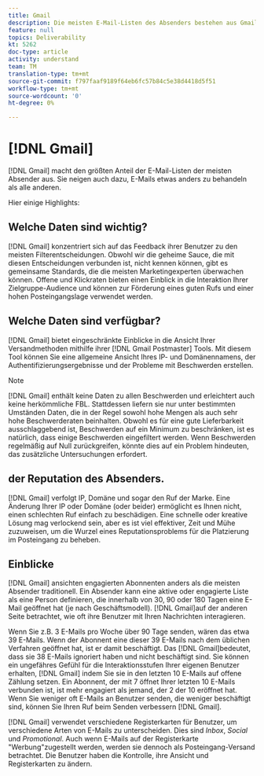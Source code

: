```yaml
---
title: Gmail
description: Die meisten E-Mail-Listen des Absenders bestehen aus Gmail. Sie neigen auch dazu, E-Mails etwas anders zu behandeln als alle anderen.
feature: null
topics: Deliverability
kt: 5262
doc-type: article
activity: understand
team: TM
translation-type: tm+mt
source-git-commit: f797faaf9189f64eb6fc57b84c5e38d4418d5f51
workflow-type: tm+mt
source-wordcount: '0'
ht-degree: 0%

---
```



# [!DNL Gmail]

[!DNL Gmail] macht den größten Anteil der E-Mail-Listen der meisten Absender aus. Sie neigen auch dazu, E-Mails etwas anders zu behandeln als alle anderen.

Hier einige Highlights:

## Welche Daten sind wichtig?

[!DNL Gmail] konzentriert sich auf das Feedback ihrer Benutzer zu den meisten Filterentscheidungen. Obwohl wir die geheime Sauce, die mit diesen Entscheidungen verbunden ist, nicht kennen können, gibt es gemeinsame Standards, die die meisten Marketingexperten überwachen können. Offene und Klickraten bieten einen Einblick in die Interaktion Ihrer Zielgruppe-Audience und können zur Förderung eines guten Rufs und einer hohen Posteingangslage verwendet werden.

## Welche Daten sind verfügbar?

[!DNL Gmail] bietet eingeschränkte Einblicke in die Ansicht Ihrer Versandmethoden mithilfe ihrer [!DNL Gmail Postmaster] Tools. Mit diesem Tool können Sie eine allgemeine Ansicht Ihres IP- und Domänennamens, der Authentifizierungsergebnisse und der Probleme mit Beschwerden erstellen.

>[!NOTE]
>
>[!DNL Gmail] enthält keine Daten zu allen Beschwerden und erleichtert auch keine herkömmliche FBL. Stattdessen liefern sie nur unter bestimmten Umständen Daten, die in der Regel sowohl hohe Mengen als auch sehr hohe Beschwerderaten beinhalten. Obwohl es für eine gute Lieferbarkeit ausschlaggebend ist, Beschwerden auf ein Minimum zu beschränken, ist es natürlich, dass einige Beschwerden eingefiltert werden. Wenn Beschwerden regelmäßig auf Null zurückgreifen, könnte dies auf ein Problem hindeuten, das zusätzliche Untersuchungen erfordert.

## der Reputation des Absenders.

[!DNL Gmail] verfolgt IP, Domäne und sogar den Ruf der Marke. Eine Änderung Ihrer IP oder Domäne (oder beider) ermöglicht es Ihnen nicht, einen schlechten Ruf einfach zu beschädigen. Eine schnelle oder kreative Lösung mag verlockend sein, aber es ist viel effektiver, Zeit und Mühe zuzuweisen, um die Wurzel eines Reputationsproblems für die Platzierung im Posteingang zu beheben.

## Einblicke

[!DNL Gmail] ansichten engagierten Abonnenten anders als die meisten Absender traditionell. Ein Absender kann eine aktive oder engagierte Liste als eine Person definieren, die innerhalb von 30, 90 oder 180 Tagen eine E-Mail geöffnet hat (je nach Geschäftsmodell). [!DNL Gmail]auf der anderen Seite betrachtet, wie oft ihre Benutzer mit Ihren Nachrichten interagieren.

Wenn Sie z.B. 3 E-Mails pro Woche über 90 Tage senden, wären das etwa 39 E-Mails. Wenn der Abonnent eine dieser 39 E-Mails nach dem üblichen Verfahren geöffnet hat, ist er damit beschäftigt. Das [!DNL Gmail]bedeutet, dass sie 38 E-Mails ignoriert haben und nicht beschäftigt sind. Sie können ein ungefähres Gefühl für die Interaktionsstufen Ihrer eigenen Benutzer erhalten, [!DNL Gmail] indem Sie sie in den letzten 10 E-Mails auf offene Zählung setzen. Ein Abonnent, der mit 7 öffnet Ihrer letzten 10 E-Mails verbunden ist, ist mehr engagiert als jemand, der 2 der 10 eröffnet hat. Wenn Sie weniger oft E-Mails an Benutzer senden, die weniger beschäftigt sind, können Sie Ihren Ruf beim Senden verbessern [!DNL Gmail].

[!DNL Gmail] verwendet verschiedene Registerkarten für Benutzer, um verschiedene Arten von E-Mails zu unterscheiden. Dies sind *Inbox*, *Social* und *Promotional*. Auch wenn E-Mails auf der Registerkarte &quot;Werbung&quot;zugestellt werden, werden sie dennoch als Posteingang-Versand betrachtet. Die Benutzer haben die Kontrolle, ihre Ansicht und Registerkarten zu ändern.
